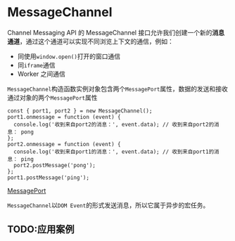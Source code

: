 # MessageChannel

Channel Messaging API 的 MessageChannel 接口允许我们创建一个新的**消息通道**，通过这个通道可以实现不同浏览上下文的通信，例如：

- 同使用`window.open()`打开的窗口通信
- 同`iframe`通信
- Worker 之间通信

`MessageChannel`构造函数实例对象包含两个`MessagePort`属性，数据的发送和接收通过对象的两个`MessagePort`属性

```JS
const { port1, port2 } = new MessageChannel();
port1.onmessage = function (event) {
  console.log('收到来自port2的消息：', event.data); // 收到来自port2的消息： pong
};
port2.onmessage = function (event) {
  console.log('收到来自port1的消息：', event.data); // 收到来自port1的消息： ping
  port2.postMessage('pong');
};
port1.postMessage('ping');
```

[MessagePort](https://developer.mozilla.org/zh-CN/docs/Web/API/MessagePort)

`MessageChannel`以`DOM Event`的形式发送消息，所以它属于异步的宏任务。

## TODO:应用案例
